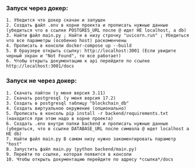 ### Запуск через докер:
    1. Убедится что докер скачан и запущен
    2. Создать файл .env в корне проекта и прописать нужные данные (убедиться что в ссылке POSTGRES_URL после @ идет НЕ localhost, а db)
    3. Найти файл main.py ; Найти в низу строчку "uvicorn.run" ; Убедиться что все параметры (особенно host) раскоменчены
    4. Прописать в консоли docker-compose up --build
    5. В браузере открыть ссылку: http://localhost:3001 (Если увидите черный экран и "Not Found", то все работает)
    6. Чтобы открыть документацию к api перейдите по ссылке http://localhost:3001/docs


### Запуск не через докер:
    1. Скачать пайтон (у меня версия 3.11)
    2. Скачать postgresql (у меня версия 17.2)
    3. Создать в postgresql таблицу "blockchain_db"
    4. Создать виртуальное окружение (опционально)
    5. Прописать в консоль pip install -r backend/requirements.txt (находится при этом надо в корне проекта)
    6. Создать .env внутри папки backend и прописать нужные данные (убедиться, что в ссылке DATABASE_URL после символа @ идет localhost а НЕ db)
    7. Найти файл main.py В самом низу нужно закоментировать параметр "host"
    8. Запустить файл main.py (python backend/main.py)
    9. Перейти по ссылке, которая появится в консоли
    10. Чтобы открыть документацию перейдите по адресу *ссылка*/docs
